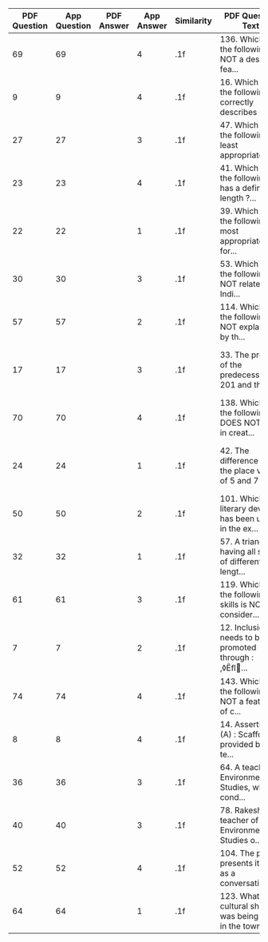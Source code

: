 | PDF Question | App Question | PDF Answer | App Answer | Similarity | PDF Question Text | App Question Text |
|-------------|--------------|------------|------------|------------|-------------------|-------------------|
| 69 | 69 |  | 4 | .1f | 136. Which of the following is NOT a desirable fea... | Which of the following is a biodegradable material... |
| 9 | 9 |  | 4 | .1f | 16. Which of the following correctly describes ext... | Which one of the following aptly defines relations... |
| 27 | 27 |  | 3 | .1f | 47. Which of the following is least appropriate ab... | Which of the following is NOT related to Indian ma... |
| 23 | 23 |  | 4 | .1f | 41. Which of the following has a definite length ?... | Which of the following is a desirable teaching-lea... |
| 22 | 22 |  | 1 | .1f | 39. Which of the following is most appropriate for... | Which one of the following costs least ? |
| 30 | 30 |  | 3 | .1f | 53. Which of the following is NOT  related to Indi... | Which of the following letters has no line of symm... |
| 57 | 57 |  | 2 | .1f | 114. Which of the following is NOT explained by th... | Which organ in the human body is responsible for p... |
| 17 | 17 |  | 3 | .1f | 33. The product of the predecessor of 201 and the ... | What is the primary purpose of asking critical thi... |
| 70 | 70 |  | 4 | .1f | 138. Which of the following DOES NOT help in creat... | The process of breathing in oxygen and breathing o... |
| 24 | 24 |  | 1 | .1f | 42. The difference of the place values of 5 and 7 ... | Which of the following is least appropriate about ... |
| 50 | 50 |  | 2 | .1f | 101. Which literary device has been used in the ex... | If a coin is tossed twice, the probability of gett... |
| 32 | 32 |  | 1 | .1f | 57. A triangle having all sides of different lengt... | Which of the following is true for word problems i... |
| 61 | 61 |  | 3 | .1f | 119. Which of the following skills is NOT consider... | Which gas do plants absorb during photosynthesis? |
| 7 | 7 |  | 2 | .1f | 12. Inclusion needs to be promoted through : ‚◊Êﬂ... | Inclusive Education aims to: |
| 74 | 74 |  | 4 | .1f | 143. Which of the following is NOT  a feature of c... | Choose the correct antonym for |
| 8 | 8 |  | 4 | .1f | 14. Assertion (A) : Scaffolding provided by the te... | A teacher who pays more attention to boys than gir... |
| 36 | 36 |  | 3 | .1f | 64. A teacher of Environmental Studies, while cond... | In which of the following statements, number |
| 40 | 40 |  | 3 | .1f | 78. Rakesh is a teacher of Environmental Studies o... | The territorial states of Haryana are : |
| 52 | 52 |  | 4 | .1f | 104. The poem presents itself as a conversation...... | The process by which plants make their own food is... |
| 64 | 64 |  | 1 | .1f | 123. What cultural show was being held in the town... | The process of converting seawater into freshwater... |
